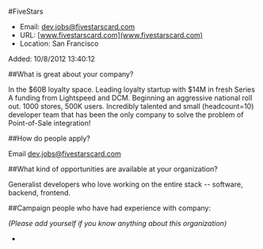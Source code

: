 
#FiveStars

* Email: [dev.jobs@fivestarscard.com](mailto:dev.jobs@fivestarscard.com)
* URL: [www.fivestarscard.com](www.fivestarscard.com)
* Location: San Francisco

Added: 10/8/2012 13:40:12

##What is great about your company?

In the $60B loyalty space. Leading loyalty startup with $14M in fresh Series A funding from Lightspeed and DCM. Beginning an aggressive national roll out. 1000 stores, 500K users. Incredibly talented and small (headcount=10) developer team that has been the only company to solve the problem of Point-of-Sale integration! 

##How do people apply?

Email dev.jobs@fivestarscard.com

##What kind of opportunities are available at your organization?

Generalist developers who love working on the entire stack -- software, backend, frontend.

##Campaign people who have had experience with company:

*(Please add yourself if you know anything about this organization)*

* 


    